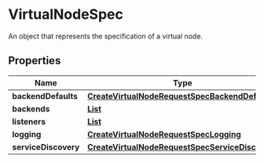 

# VirtualNodeSpec

An object that represents the specification of a virtual node.

## Properties

| Name | Type | Description | Notes |
|------------ | ------------- | ------------- | -------------|
|**backendDefaults** | [**CreateVirtualNodeRequestSpecBackendDefaults**](CreateVirtualNodeRequestSpecBackendDefaults.md) |  |  [optional] |
|**backends** | [**List**](List.md) |  |  [optional] |
|**listeners** | [**List**](List.md) |  |  [optional] |
|**logging** | [**CreateVirtualNodeRequestSpecLogging**](CreateVirtualNodeRequestSpecLogging.md) |  |  [optional] |
|**serviceDiscovery** | [**CreateVirtualNodeRequestSpecServiceDiscovery**](CreateVirtualNodeRequestSpecServiceDiscovery.md) |  |  [optional] |




